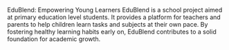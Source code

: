 EduBlend: Empowering Young Learners
EduBlend is a school project aimed at primary education level students. It provides a platform for teachers and parents to help children learn tasks and subjects at their own pace. By fostering healthy learning habits early on, EduBlend contributes to a solid foundation for academic growth.
